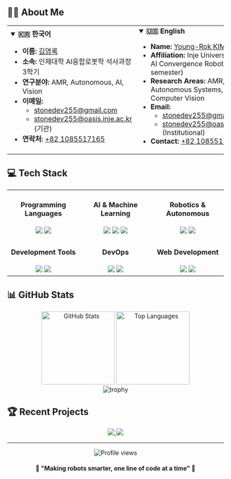 <br>

## 👨‍🎓 About Me

<table border="0">
  <tr>
    <td>
      <details open>
        <summary><b>🇰🇷 한국어</b></summary>
        <ul>
          <li><b>이름:</b> <a href="mailto:stonedev255@gmail.com">김영록</a></li>
          <li><b>소속:</b> 인제대학 AI융합로봇학 석사과정 3학기</li>
          <li><b>연구분야:</b> AMR, Autonomous, AI, Vision</li>
          <li><b>이메일:</b> 
            <ul>
              <li><a href="mailto:stonedev255@gmail.com">stonedev255@gmail.com</a></li>
              <li><a href="mailto:stonedev255@oasis.inje.ac.kr">stonedev255@oasis.inje.ac.kr</a> (기관)</li>
            </ul>
          </li>
          <li><b>연락처:</b> <a href="tel:+821085517165">+82 1085517165</a></li>
        </ul>
      </details>
    </td>
    <td>
      <details open>
        <summary><b>🇺🇸 English</b></summary>
        <ul>
          <li><b>Name:</b> <a href="mailto:stonedev255@gmail.com">Young-Rok KIM</a></li>
          <li><b>Affiliation:</b> Inje University, M.S. in AI Convergence Robotics (3rd semester)</li>
          <li><b>Research Areas:</b> AMR, Autonomous Systems, AI, Computer Vision</li>
          <li><b>Email:</b>
            <ul>
              <li><a href="mailto:stonedev255@gmail.com">stonedev255@gmail.com</a></li>
              <li><a href="mailto:stonedev255@oasis.inje.ac.kr">stonedev255@oasis.inje.ac.kr</a> (Institutional)</li>
            </ul>
          </li>
          <li><b>Contact:</b> <a href="tel:+821085517165">+82 1085517165</a></li>
        </ul>
      </details>
    </td>
  </tr>
</table>


## 💻 Tech Stack

<table>
  <tr>
    <td width="33%" align="center">
      <h4>Programming Languages</h4>
      <img src="https://img.shields.io/badge/Python-3776AB?style=for-the-badge&logo=Python&logoColor=white" />
      <img src="https://img.shields.io/badge/Java-C3002D?style=for-the-badge&logo=Java&logoColor=white" />
    </td>
    <td width="33%" align="center">
      <h4>AI & Machine Learning</h4>
      <img src="https://img.shields.io/badge/Pytorch-EE4C2C?style=for-the-badge&logo=pytorch&logoColor=white" />
      <img src="https://img.shields.io/badge/TensorFlow-FF6F00?style=for-the-badge&logo=tensorflow&logoColor=white" />
      <img src="https://img.shields.io/badge/OpenCV-5C3EE8?style=for-the-badge&logo=opencv&logoColor=white" />
    </td>
    <td width="33%" align="center">
      <h4>Robotics & Autonomous</h4>
      <img src="https://img.shields.io/badge/ROS-22314E?style=for-the-badge&logo=ros&logoColor=white" />
      <img src="https://img.shields.io/badge/CUDA-76B900?style=for-the-badge&logo=nvidia&logoColor=white" />
    </td>
  </tr>
  <tr>
    <td width="33%" align="center">
      <h4>Development Tools</h4>
      <img src="https://img.shields.io/badge/Jupyter-F37626?style=for-the-badge&logo=jupyter&logoColor=white" />
      <img src="https://img.shields.io/badge/Anaconda3-44A833?style=for-the-badge&logo=anaconda&logoColor=white" />
    </td>
    <td width="33%" align="center">
      <h4>DevOps</h4>
      <img src="https://img.shields.io/badge/Docker-2496ED?style=for-the-badge&logo=docker&logoColor=white" />
      <img src="https://img.shields.io/badge/Git-F05032?style=for-the-badge&logo=git&logoColor=white" />
    </td>
    <td width="33%" align="center">
      <h4>Web Development</h4>
      <img src="https://img.shields.io/badge/Flask-000000?style=for-the-badge&logo=flask&logoColor=white" />
      <img src="https://img.shields.io/badge/HTML5-E34F26?style=for-the-badge&logo=html5&logoColor=white" />
    </td>
  </tr>
</table>

## 📊 GitHub Stats
<div align="center">
  <img src="https://github-readme-stats.vercel.app/api?username=Stonedev255&include_all_commits=true&rank_icon=github&show_icons=true&theme=radical" alt="GitHub Stats" height="170" />
  <img src="https://github-readme-stats.vercel.app/api/top-langs/?username=Stonedev255&layout=compact&theme=radical" alt="Top Languages" height="170" />
</div>

<div align="center">
  <img src="https://github-profile-trophy.vercel.app/?username=Stonedev255&theme=radical&row=1&column=6" alt="trophy" />
</div>

## 🏆 Recent Projects
<!-- 여기에 최근 프로젝트를 추가할 수 있습니다 / You can add your recent projects here -->
<div align="center">
  <a href="https://github.com/Stonedev255/project1">
    <img src="https://github-readme-stats.vercel.app/api/pin/?username=Stonedev255&repo=project1&theme=radical" />
  </a>
  <a href="https://github.com/Stonedev255/project2">
    <img src="https://github-readme-stats.vercel.app/api/pin/?username=Stonedev255&repo=project2&theme=radical" />
  </a>
</div>

---

<div align="center">
  <img src="https://komarev.com/ghpvc/?username=Stonedev255&color=blueviolet&style=for-the-badge" alt="Profile views" />
  
  <h4>💫 "Making robots smarter, one line of code at a time" 💫</h4>
</div>
